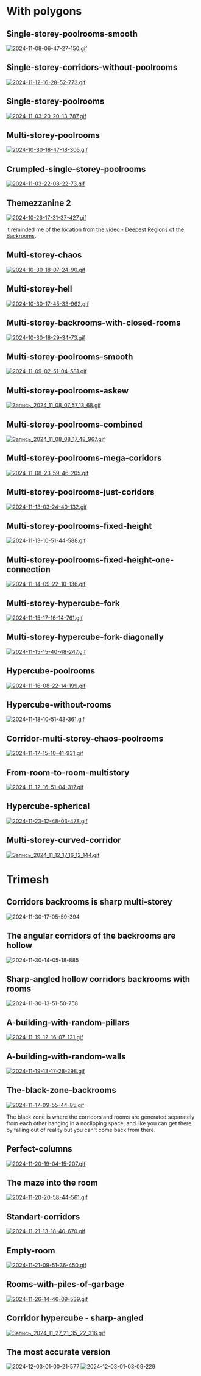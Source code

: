 # With polygons

## Single-storey-poolrooms-smooth

[![2024-11-08-06-47-27-150.gif](https://i.postimg.cc/3RSZSvnC/2024-11-08-06-47-27-150.gif)](https://postimg.cc/1nF64fxf)

## Single-storey-corridors-without-poolrooms

[![2024-11-12-16-28-52-773.gif](https://i.postimg.cc/NMBpX7Xk/2024-11-12-16-28-52-773.gif)](https://postimg.cc/hJZLWmpX)

## Single-storey-poolrooms

[![2024-11-03-20-20-13-787.gif](https://i.postimg.cc/8CBZ8HJb/2024-11-03-20-20-13-787.gif)](https://postimg.cc/sBxY75JB)

## Multi-storey-poolrooms

[![2024-10-30-18-47-18-305.gif](https://i.postimg.cc/2SvJ5t35/2024-10-30-18-47-18-305.gif)](https://postimg.cc/3k89SnXM)

## Crumpled-single-storey-poolrooms

[![2024-11-03-22-08-22-73.gif](https://i.postimg.cc/52Xx3fNw/2024-11-03-22-08-22-73.gif)](https://postimg.cc/Xr0SNS5J)

## Themezzanine 2

[![2024-10-26-17-31-37-427.gif](https://i.postimg.cc/5t7T164s/2024-10-26-17-31-37-427.gif)](https://postimg.cc/FfSDVFJS)

it reminded me of the location from [the video - Deepest Regions of the Backrooms](https://youtu.be/KyJJrZOc4cw?si=eZSi1yNVHVsk6FfH&t=23).

## Multi-storey-chaos

[![2024-10-30-18-07-24-90.gif](https://i.postimg.cc/FKGRtMs8/2024-10-30-18-07-24-90.gif)](https://postimg.cc/PLphYFDQ)

## Multi-storey-hell

[![2024-10-30-17-45-33-962.gif](https://i.postimg.cc/Kz5wG9rw/2024-10-30-17-45-33-962.gif)](https://postimg.cc/KkRJQDWD)

## Multi-storey-backrooms-with-closed-rooms

[![2024-10-30-18-29-34-73.gif](https://i.postimg.cc/XY7TJqf2/2024-10-30-18-29-34-73.gif)](https://postimg.cc/bsW6VzFb)

## Multi-storey-poolrooms-smooth

[![2024-11-09-02-51-04-581.gif](https://i.postimg.cc/rw7fqTNS/2024-11-09-02-51-04-581.gif)](https://postimg.cc/pmYfBg7T)

## Multi-storey-poolrooms-askew

[![Запись_2024_11_08_07_57_13_68.gif](https://i.postimg.cc/sX6m2NGR/Запись_2024_11_08_07_57_13_68.gif)](https://postimg.cc/PpDY3KM6)

## Multi-storey-poolrooms-combined

[![Запись_2024_11_08_08_17_48_967.gif](https://i.postimg.cc/1t7zYp2H/Запись_2024_11_08_08_17_48_967.gif)](https://postimg.cc/R6f9WnM6)

## Multi-storey-poolrooms-mega-coridors

[![2024-11-08-23-59-46-205.gif](https://i.postimg.cc/Wb5K5Jr9/2024-11-08-23-59-46-205.gif)](https://postimg.cc/Czfm15cD)

## Multi-storey-poolrooms-just-coridors

[![2024-11-13-03-24-40-132.gif](https://i.postimg.cc/W43gS9w2/2024-11-13-03-24-40-132.gif)](https://postimg.cc/DS9SwPND)

## Multi-storey-poolrooms-fixed-height

[![2024-11-13-10-51-44-588.gif](https://i.postimg.cc/FRntvmrq/2024-11-13-10-51-44-588.gif)](https://postimg.cc/BLD75r1c)

## Multi-storey-poolrooms-fixed-height-one-connection

[![2024-11-14-09-22-10-136.gif](https://i.postimg.cc/g0G4SNwr/2024-11-14-09-22-10-136.gif)](https://postimg.cc/mP6Qh3yG)

## Multi-storey-hypercube-fork

[![2024-11-15-17-16-14-761.gif](https://i.postimg.cc/cLkR3NNs/2024-11-15-17-16-14-761.gif)](https://postimg.cc/VJM0yp6T)

## Multi-storey-hypercube-fork-diagonally

[![2024-11-15-15-40-48-247.gif](https://i.postimg.cc/cJzTchsp/2024-11-15-15-40-48-247.gif)](https://postimg.cc/2q44k4LG)

## Hypercube-poolrooms

[![2024-11-16-08-22-14-199.gif](https://i.postimg.cc/wMHt05qp/2024-11-16-08-22-14-199.gif)](https://postimg.cc/R6sV0HJs)

## Hypercube-without-rooms

[![2024-11-18-10-51-43-361.gif](https://i.postimg.cc/d1bR8V0T/2024-11-18-10-51-43-361.gif)](https://postimg.cc/qhGCr0yk)

## Corridor-multi-storey-chaos-poolrooms

[![2024-11-17-15-10-41-931.gif](https://i.postimg.cc/qvHK1xtZ/2024-11-17-15-10-41-931.gif)](https://postimg.cc/zVp3BWFn)

## From-room-to-room-multistory

[![2024-11-12-16-51-04-317.gif](https://i.postimg.cc/B6rdLw37/2024-11-12-16-51-04-317.gif)](https://postimg.cc/2bxHgGVn)

## Hypercube-spherical

[![2024-11-23-12-48-03-478.gif](https://i.postimg.cc/P5wrpDz0/2024-11-23-12-48-03-478.gif)](https://postimg.cc/qNpdWzFG)

## Multi-storey-curved-corridor

[![Запись_2024_11_12_17_16_12_144.gif](https://i.postimg.cc/BZLGNHwB/Запись_2024_11_12_17_16_12_144.gif)](https://postimg.cc/5jVG2YJX)

# Trimesh


## Corridors backrooms is sharp multi-storey

![2024-11-30-17-05-59-394](https://github.com/user-attachments/assets/0d89da1b-76cc-417a-ac87-8c6a01540071)

## The angular corridors of the backrooms are hollow

![2024-11-30-14-05-18-885](https://github.com/user-attachments/assets/3b6b47a2-4e8f-4330-8267-56aa71188539)

## Sharp-angled hollow corridors backrooms with rooms

![2024-11-30-13-51-50-758](https://github.com/user-attachments/assets/60e74f90-809a-4733-9dd9-08de20f3b635)

## A-building-with-random-pillars

[![2024-11-19-12-16-07-121.gif](https://i.postimg.cc/0QsW525G/2024-11-19-12-16-07-121.gif)](https://postimg.cc/KK0rJbM4)

## A-building-with-random-walls

[![2024-11-19-13-17-28-298.gif](https://i.postimg.cc/JzVGqPmh/2024-11-19-13-17-28-298.gif)](https://postimg.cc/KRfGc71X)

## The-black-zone-backrooms

[![2024-11-17-09-55-44-85.gif](https://i.postimg.cc/jqGCXGsT/2024-11-17-09-55-44-85.gif)](https://postimg.cc/bd9zYVDV)

The black zone is where the corridors and rooms are generated separately from each other hanging in a noclipping space, and like you can get there by falling out of reality but you can't come back from there.

## Perfect-columns

[![2024-11-20-19-04-15-207.gif](https://i.postimg.cc/QxzRgk6C/2024-11-20-19-04-15-207.gif)](https://postimg.cc/bsQCpbff)

## The maze into the room

[![2024-11-20-20-58-44-561.gif](https://i.postimg.cc/L8TF7H17/2024-11-20-20-58-44-561.gif)](https://postimg.cc/JsGFHCKc)

## Standart-corridors

[![2024-11-21-13-18-40-670.gif](https://i.postimg.cc/bJmyyXLv/2024-11-21-13-18-40-670.gif)](https://postimg.cc/G8swK5W0)

## Empty-room

[![2024-11-21-09-51-36-450.gif](https://i.postimg.cc/RZxm3Bq0/2024-11-21-09-51-36-450.gif)](https://postimg.cc/SJd35H60)

## Rooms-with-piles-of-garbage

[![2024-11-26-14-46-09-539.gif](https://i.postimg.cc/T2Sk77rh/2024-11-26-14-46-09-539.gif)](https://postimg.cc/z3CS3k21)

## Corridor hypercube - sharp-angled

[![Запись_2024_11_27_21_35_22_316.gif](https://i.postimg.cc/nhbCzstx/Запись_2024_11_27_21_35_22_316.gif)](https://postimg.cc/tYkXv4Tv)

## The most accurate version

![2024-12-03-01-00-21-577](https://github.com/user-attachments/assets/13bed361-b25a-42d9-bc18-f69f0f1070a5)
![2024-12-03-01-03-09-229](https://github.com/user-attachments/assets/a3b99771-1336-4d38-b472-023773072821)
